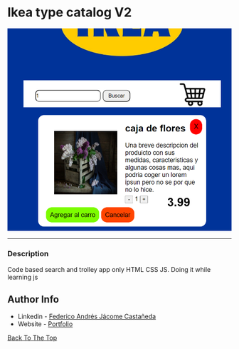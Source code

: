 # Ikea type catalog V2

![Project Image](./main_img.png)

---

### Description
Code based search and trolley app only HTML CSS JS. Doing it while learning js



## Author Info

- Linkedin - [Federico Andrés Jácome Castañeda](https://www.linkedin.com/in/federicojacome/)
- Website - [Portfolio](http://fedeandresdeveloper.online/)

[Back To The Top](#read-me-template)
